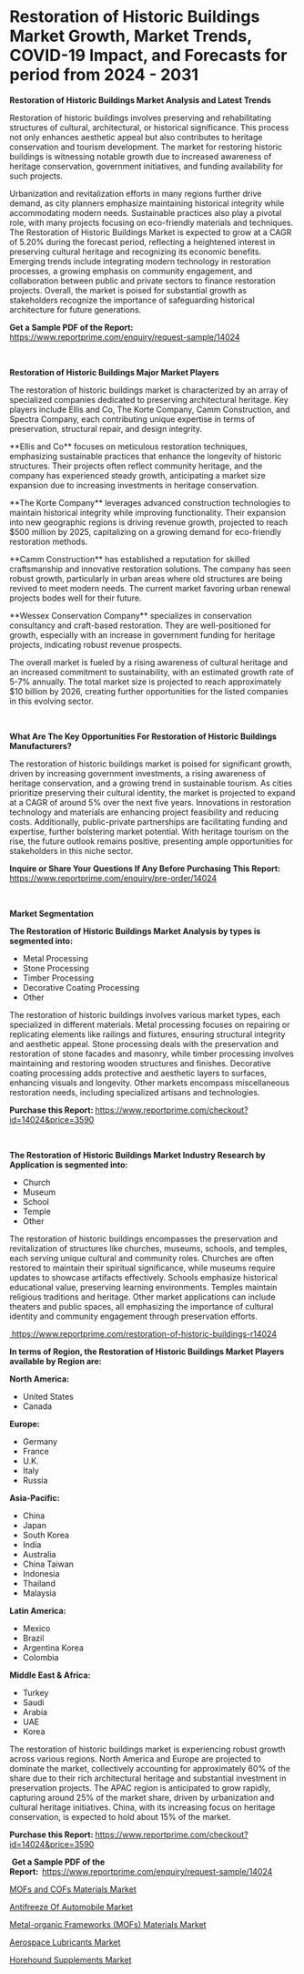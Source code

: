 <p><h1>Restoration of Historic Buildings Market Growth, Market Trends, COVID-19 Impact, and Forecasts for period from 2024 - 2031</h1></p><p><strong>Restoration of Historic Buildings Market Analysis and Latest Trends</strong></p>
<p><p>Restoration of historic buildings involves preserving and rehabilitating structures of cultural, architectural, or historical significance. This process not only enhances aesthetic appeal but also contributes to heritage conservation and tourism development. The market for restoring historic buildings is witnessing notable growth due to increased awareness of heritage conservation, government initiatives, and funding availability for such projects. </p><p>Urbanization and revitalization efforts in many regions further drive demand, as city planners emphasize maintaining historical integrity while accommodating modern needs. Sustainable practices also play a pivotal role, with many projects focusing on eco-friendly materials and techniques. The Restoration of Historic Buildings Market is expected to grow at a CAGR of 5.20% during the forecast period, reflecting a heightened interest in preserving cultural heritage and recognizing its economic benefits. Emerging trends include integrating modern technology in restoration processes, a growing emphasis on community engagement, and collaboration between public and private sectors to finance restoration projects. Overall, the market is poised for substantial growth as stakeholders recognize the importance of safeguarding historical architecture for future generations.</p></p>
<p><strong>Get a Sample PDF of the Report:&nbsp;</strong> <a href="https://www.reportprime.com/enquiry/request-sample/14024">https://www.reportprime.com/enquiry/request-sample/14024</a></p>
<p>&nbsp;</p>
<p><strong>Restoration of Historic Buildings Major Market Players</strong></p>
<p><p>The restoration of historic buildings market is characterized by an array of specialized companies dedicated to preserving architectural heritage. Key players include Ellis and Co, The Korte Company, Camm Construction, and Spectra Company, each contributing unique expertise in terms of preservation, structural repair, and design integrity.</p><p>**Ellis and Co** focuses on meticulous restoration techniques, emphasizing sustainable practices that enhance the longevity of historic structures. Their projects often reflect community heritage, and the company has experienced steady growth, anticipating a market size expansion due to increasing investments in heritage conservation.</p><p>**The Korte Company** leverages advanced construction technologies to maintain historical integrity while improving functionality. Their expansion into new geographic regions is driving revenue growth, projected to reach $500 million by 2025, capitalizing on a growing demand for eco-friendly restoration methods.</p><p>**Camm Construction** has established a reputation for skilled craftsmanship and innovative restoration solutions. The company has seen robust growth, particularly in urban areas where old structures are being revived to meet modern needs. The current market favoring urban renewal projects bodes well for their future.</p><p>**Wessex Conservation Company** specializes in conservation consultancy and craft-based restoration. They are well-positioned for growth, especially with an increase in government funding for heritage projects, indicating robust revenue prospects.</p><p>The overall market is fueled by a rising awareness of cultural heritage and an increased commitment to sustainability, with an estimated growth rate of 5-7% annually. The total market size is projected to reach approximately $10 billion by 2026, creating further opportunities for the listed companies in this evolving sector.</p></p>
<p>&nbsp;</p>
<p><strong>What Are The Key Opportunities For Restoration of Historic Buildings Manufacturers?</strong></p>
<p><p>The restoration of historic buildings market is poised for significant growth, driven by increasing government investments, a rising awareness of heritage conservation, and a growing trend in sustainable tourism. As cities prioritize preserving their cultural identity, the market is projected to expand at a CAGR of around 5% over the next five years. Innovations in restoration technology and materials are enhancing project feasibility and reducing costs. Additionally, public-private partnerships are facilitating funding and expertise, further bolstering market potential. With heritage tourism on the rise, the future outlook remains positive, presenting ample opportunities for stakeholders in this niche sector.</p></p>
<p><strong>Inquire or Share Your Questions If Any Before Purchasing This Report:</strong> <a href="https://www.reportprime.com/enquiry/pre-order/14024">https://www.reportprime.com/enquiry/pre-order/14024</a></p>
<p>&nbsp;</p>
<p><strong>Market Segmentation</strong></p>
<p><strong>The Restoration of Historic Buildings Market Analysis by types is segmented into:</strong></p>
<p><ul><li>Metal Processing</li><li>Stone Processing</li><li>Timber Processing</li><li>Decorative Coating Processing</li><li>Other</li></ul></p>
<p><p>The restoration of historic buildings involves various market types, each specialized in different materials. Metal processing focuses on repairing or replicating elements like railings and fixtures, ensuring structural integrity and aesthetic appeal. Stone processing deals with the preservation and restoration of stone facades and masonry, while timber processing involves maintaining and restoring wooden structures and finishes. Decorative coating processing adds protective and aesthetic layers to surfaces, enhancing visuals and longevity. Other markets encompass miscellaneous restoration needs, including specialized artisans and technologies.</p></p>
<p><strong>Purchase this Report:&nbsp;</strong><a href="https://www.reportprime.com/checkout?id=14024&price=3590">https://www.reportprime.com/checkout?id=14024&price=3590</a></p>
<p>&nbsp;</p>
<p><strong>The Restoration of Historic Buildings Market Industry Research by Application is segmented into:</strong></p>
<p><ul><li>Church</li><li>Museum</li><li>School</li><li>Temple</li><li>Other</li></ul></p>
<p><p>The restoration of historic buildings encompasses the preservation and revitalization of structures like churches, museums, schools, and temples, each serving unique cultural and community roles. Churches are often restored to maintain their spiritual significance, while museums require updates to showcase artifacts effectively. Schools emphasize historical educational value, preserving learning environments. Temples maintain religious traditions and heritage. Other market applications can include theaters and public spaces, all emphasizing the importance of cultural identity and community engagement through preservation efforts.</p></p>
<p><a href="https://www.reportprime.com/restoration-of-historic-buildings-r14024">&nbsp;https://www.reportprime.com/restoration-of-historic-buildings-r14024</a></p>
<p><strong>In terms of Region, the Restoration of Historic Buildings Market Players available by Region are:</strong></p>
<p>
    <p> <strong> North America: </strong>
        <ul>
            <li>United States</li>
            <li>Canada</li>
        </ul>
        </p> 
    <p> <strong> Europe: </strong>
        <ul>
            <li>Germany</li>
            <li>France</li>
            <li>U.K.</li>
            <li>Italy</li>
            <li>Russia</li>
        </ul>
        </p> 
    <p> <strong> Asia-Pacific: </strong>
        <ul>
            <li>China</li>
            <li>Japan</li>
            <li>South Korea</li>
            <li>India</li>
            <li>Australia</li>
            <li>China Taiwan</li>
            <li>Indonesia</li>
            <li>Thailand</li>
            <li>Malaysia</li>
        </ul>
        </p> 
    <p> <strong> Latin America: </strong>
        <ul>
            <li>Mexico</li>
            <li>Brazil</li>
            <li>Argentina Korea</li>
            <li>Colombia</li>
        </ul>
        </p> 
    <p> <strong> Middle East & Africa: </strong>
        <ul>
            <li>Turkey</li>
            <li>Saudi</li>
            <li>Arabia</li>
            <li>UAE</li>
            <li>Korea</li>
        </ul>
    </p>
    </p>
<p><p>The restoration of historic buildings market is experiencing robust growth across various regions. North America and Europe are projected to dominate the market, collectively accounting for approximately 60% of the share due to their rich architectural heritage and substantial investment in preservation projects. The APAC region is anticipated to grow rapidly, capturing around 25% of the market share, driven by urbanization and cultural heritage initiatives. China, with its increasing focus on heritage conservation, is expected to hold about 15% of the market.</p></p>
<p><strong>Purchase this Report: </strong><a href="https://www.reportprime.com/checkout?id=14024&price=3590">https://www.reportprime.com/checkout?id=14024&price=3590</a></p>
<p>&nbsp;<strong>Get a Sample PDF of the Report:&nbsp;&nbsp;</strong><a href="https://www.reportprime.com/enquiry/request-sample/14024">https://www.reportprime.com/enquiry/request-sample/14024</a></p>
<p><strong></strong></p>
<p><p><a href="https://medium.com/@gordonparr1969/the-comprehensive-mofs-and-cofs-materials-market-research-report-is-essential-for-understanding-c7d5aeef2921">MOFs and COFs Materials Market</a></p><p><a href="https://issuu.com/reportprime-2/docs/antifreeze-of-automobile-market-siz_d519852ce83fab">Antifreeze Of Automobile Market</a></p><p><a href="https://medium.com/@gordonparr1969/the-global-market-overview-of-the-metal-organic-frameworks-mofs-materials-market-provides-a-afec7f116df5">Metal-organic Frameworks (MOFs) Materials Market</a></p><p><a href="https://issuu.com/reportprime-2/docs/aerospace-lubricants-market-size-20_31142d75a06c8c">Aerospace Lubricants Market</a></p><p><a href="https://www.linkedin.com/pulse/navigating-horehound-supplements-market-expert-analysis-forecast-ybiyc?trackingId=pez%2BqSMaRwCqUJukCd4vlA%3D%3D">Horehound Supplements Market</a></p></p>